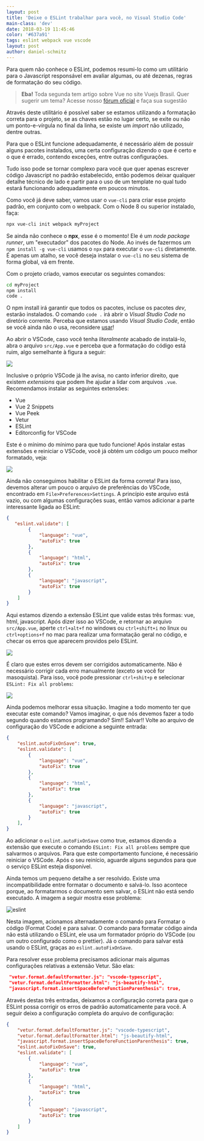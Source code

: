 ```yaml
---
layout: post
title: 'Deixe o ESLint trabalhar para você, no Visual Studio Code'
main-class: 'dev'
date: 2018-03-19 11:45:46 
color: '#637a91'
tags: eslint webpack vue vscode
layout: post
author: daniel-schmitz
---
```


Para quem não conhece o ESLint, podemos resumi-lo como um utilitário para o Javascript responsável em avaliar algumas, ou até dezenas, regras de formatação do seu código.

 > **Eba!** Toda segunda tem artigo sobre Vue no site Vuejs Brasil. Quer sugerir um tema? Acesse nosso [fórum oficial](https://github.com/vuejs-br/forum/issues/7) e faça sua sugestão

Através deste utilitário é possível saber se estamos utilizando a formatação correta para o projeto, se as chaves estão no lugar certo, se exite ou não um ponto-e-vírgula no final da linha, se existe um *import* não utilizado, dentre outras.

Para que o ESLint funcione adequadamente, é necessário além de possuir alguns pacotes instalados, uma certa configuração dizendo o que é certo e o que é errado, contendo exceções, entre outras configurações. 

Tudo isso pode se tornar complexo para você que quer apenas escrever código Javascript no padrão estabelecido, então podemos deixar qualquer detalhe técnico de lado e partir para o uso de um template no qual tudo estará funcionando adequadamente em poucos minutos. 

Como você já deve saber, vamos usar o `vue-cli` para criar esse projeto padrão, em conjunto com o webpack. Com o Node 8 ou superior instalado, faça:

```bash
npx vue-cli init webpack myProject
```

Se ainda não conhece o **npx**, esse é o momento! Ele é um *node package runner*, um "executador" dos pacotes do Node. Ao invés de fazermos um `npm install -g vue-cli` usamos o `npx` para executar o `vue-cli` diretamente. É apenas um atalho, se você deseja instalar o `vue-cli` no seu sistema de forma global, vá em frente.

Com o projeto criado, vamos executar os seguintes comandos:

```bash
cd myProject
npm install
code .
```

O npm install irá garantir que todos os pacotes, incluse os pacotes *dev*, estarão instalados. O comando `code .` irá abrir o *Visual Studio Code* no diretório corrente. Perceba que estamos usando *Visual Studio Code*, então se você ainda não o usa, reconsidere [usar](https://code.visualstudio.com/)!  

Ao abrir o VSCode, caso você tenha *literalmente* acabado de instalá-lo, abra o arquivo `src/App.vue` e perceba que a formatação do código está ruim, algo semelhante à figura a seguir:

![](http://i.imgur.com/KMY6asZ.png)

Inclusive o próprio VSCode já lhe avisa, no canto inferior direito, que existem *extensions* que podem lhe ajudar a lidar com arquivos `.vue`. Recomendamos instalar as seguintes extensões:

- Vue
- Vue 2 Snippets
- Vue Peek
- Vetur
- ESLint
- Editorconfig for VSCode

Este é o mínimo do mínimo para que tudo funcione! Após instalar estas extensões e reiniciar o VSCode, você já obtém um código um pouco melhor formatado, veja:

![](http://i.imgur.com/zhqQG9e.png)

Ainda não conseguimos habilitar o ESLint da forma correta! Para isso, devemos alterar um pouco o arquivo de preferências do VSCode, encontrado em `File>Preferences>Settings`. A princípio este arquivo está vazio, ou com algumas configurações suas, então vamos adicionar a parte interessante ligada ao ESLint:

```json
{
   "eslint.validate": [
        {
            "language": "vue",
            "autoFix": true
        },
        {
            "language": "html",
            "autoFix": true
        },
        {
            "language": "javascript",
            "autoFix": true
        }
    ]
}
```

Aqui estamos dizendo a extensão ESLint que valide estas três formas: vue, html, javascript. Após dizer isso ao VSCode, e retornar ao arquivo `src/App.vue`, aperte `ctrl+alt+f` no windows ou `ctrl+shift+i` no linux ou `ctrl+options+f` no mac para realizar uma formatação geral no código, e checar os erros que aparecem providos pelo ESLint.

![](http://i.imgur.com/NdXqq1P.png)

É claro que estes erros devem ser corrigidos automaticamente. Não é necessário corrigir cada erro manualmente (exceto se você for masoquista). Para isso, você pode pressionar `ctrl+shit+p` e selecionar `ESLint: Fix all problems`:

![](http://i.imgur.com/lODXBl1.png)

Ainda podemos melhorar essa situação. Imagine a todo momento ter que executar este comando? Vamos imaginar, o que nós devemos fazer a todo segundo quando estamos programando? Sim!! Salvar!! Volte ao arquivo de configuração do VSCode e adicione a seguinte entrada:

```json
{
    "eslint.autoFixOnSave": true,
    "eslint.validate": [
        {
            "language": "vue",
            "autoFix": true
        },
        {
            "language": "html",
            "autoFix": true
        },
        {
            "language": "javascript",
            "autoFix": true
        }
    ],
}
```

Ao adicionar o `eslint.autoFixOnSave` como true, estamos dizendo a extensão que execute o comando `ESLint: Fix all problems` sempre que salvarmos o arquivos. Para que este comportamento funcione, é necessário reiniciar o VSCode. Após o seu reinício, aguarde alguns segundos para que o serviço ESLint esteja disponível.

Ainda temos um pequeno detalhe a ser resolvido. Existe uma incompatibilidade entre formatar o documento e salvá-lo. Isso acontece porque, ao formatarmos o documento sem salvar, o ESLint não está sendo executado. A imagem a seguir mostra esse problema:

![eslint](https://user-images.githubusercontent.com/1509692/37372157-9560a59a-26f0-11e8-9b3e-1d4e6d875ae1.gif)

Nesta imagem, acionamos alternadamente o comando para Formatar o código (Format Code) e para salvar. O comando para formatar código ainda não está utilizando o ESLint, ele usa um formatador próprio do VSCode (ou um outro configurado como o prettier). Já o comando para salvar está usando o ESLint, graças ao `eslint.autoFixOnSave`. 

Para resolver esse problema precisamos adicionar mais algumas configurações relativas a extensão Vetur. São elas:

```json
 "vetur.format.defaultFormatter.js": "vscode-typescript",
 "vetur.format.defaultFormatter.html": "js-beautify-html",
 "javascript.format.insertSpaceBeforeFunctionParenthesis": true,
```

Através destas três entradas, deixamos a configuração correta para que o ESLint possa corrigir os erros de padrão automaticamente para você. A seguir deixo a configuração completa do arquivo de configuração:

```json
{
    "vetur.format.defaultFormatter.js": "vscode-typescript",
    "vetur.format.defaultFormatter.html": "js-beautify-html",
    "javascript.format.insertSpaceBeforeFunctionParenthesis": true,
    "eslint.autoFixOnSave": true,
    "eslint.validate": [
        {
            "language": "vue",
            "autoFix": true
        },
        {
            "language": "html",
            "autoFix": true
        },
        {
            "language": "javascript",
            "autoFix": true
        }
    ]
}
```


